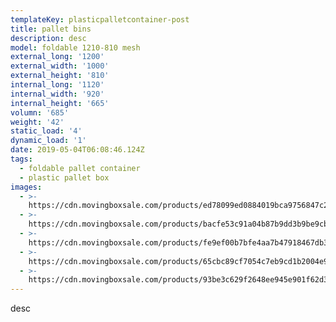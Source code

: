 ```yaml
---
templateKey: plasticpalletcontainer-post
title: pallet bins
description: desc
model: foldable 1210-810 mesh
external_long: '1200'
external_width: '1000'
external_height: '810'
internal_long: '1120'
internal_width: '920'
internal_height: '665'
volumn: '685'
weight: '42'
static_load: '4'
dynamic_load: '1'
date: 2019-05-04T06:08:46.124Z
tags:
  - foldable pallet container
  - plastic pallet box
images:
  - >-
    https://cdn.movingboxsale.com/products/ed78099ed0884019bca9756847c20c48.jpg
  - >-
    https://cdn.movingboxsale.com/products/bacfe53c91a04b87b9dd3b9be9cbbaa7.jpg
  - >-
    https://cdn.movingboxsale.com/products/fe9ef00b7bfe4aa7b47918467db389ad.jpg
  - >-
    https://cdn.movingboxsale.com/products/65cbc89cf7054c7eb9cd1b2004e99f81.jpg
  - >-
    https://cdn.movingboxsale.com/products/93be3c629f2648ee945e901f62d3e1bc.jpg
---
```

desc
